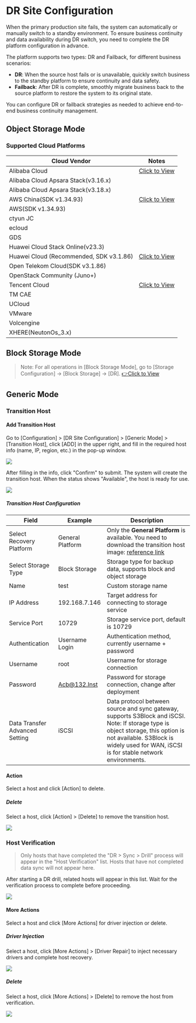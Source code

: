 # **DR Site Configuration**

When the primary production site fails, the system can automatically or manually switch to a standby environment. To ensure business continuity and data availability during DR switch, you need to complete the DR platform configuration in advance.

The platform supports two types: DR and Failback, for different business scenarios:

* **DR**: When the source host fails or is unavailable, quickly switch business to the standby platform to ensure continuity and data safety.
* **Failback**: After DR is complete, smoothly migrate business back to the source platform to restore the system to its original state.

You can configure DR or failback strategies as needed to achieve end-to-end business continuity management.

## **Object Storage Mode**

### **Supported Cloud Platforms**

| Cloud Vendor                                 | Notes   |
|----------------------------------------------|---------|
| Alibaba Cloud                               |[Click to View](../dr-site-configuration-obs/alibaba.md)         |
| Alibaba Cloud Apsara Stack(v3.16.x)         |         |
| Alibaba Cloud Apsara Stack(v3.18.x)         |         |
| AWS China(SDK v1.34.93)                     |[Click to View](../dr-site-configuration-obs/aws.md)         |
| AWS(SDK v1.34.93)                           |         |
| ctyun JC                                    |         |
| ecloud                                      |         |
| GDS                                         |         |
| Huawei Cloud Stack Online(v23.3)            |         |
| Huawei Cloud (Recommended, SDK v3.1.86)     |[Click to View](../dr-site-configuration-obs/huawei.md)         |
| Open Telekom Cloud(SDK v3.1.86)             |         |
| OpenStack Community (Juno+)                 |         |
| Tencent Cloud                               |[Click to View](../dr-site-configuration-obs/tengxun.md)         |
| TM CAE                                      |         |
| UCloud                                      |         |
| VMware                                      |         |
| Volcengine                                  |         |
| XHERE(NeutonOs_3.x)                         |         |

## **Block Storage Mode**

> Note: For all operations in [Block Storage Mode], go to [Storage Configuration] -> [Block Storage] -> [DR].
> [👉Click to View](../configuration/storage-configuration.md#block-storage)

## **Generic Mode**

### **Transition Host**

#### **Add Transition Host**

Go to [Configuration] > [DR Site Configuration] > [Generic Mode] > [Transition Host], click [ADD] in the upper right, and fill in the required host info (name, IP, region, etc.) in the pop-up window.

![](./images/drsiteconfiguration-genericmode-1.png)

After filling in the info, click "Confirm" to submit. The system will create the transition host. When the status shows "Available", the host is ready for use.

![](./images/drsiteconfiguration-genericmode-2.png)

##### **Transition Host Configuration**

| Field                        | Example         | Description                                                                                                                     |
|------------------------------|----------------|---------------------------------------------------------------------------------------------------------------------------------|
| Select Recovery Platform     | General Platform | Only the **General Platform** is available. You need to download the transition host image: [reference link](https://docs.oneprocloud.com/userguide/poc/agent-pre-settings.html) |
| Select Storage Type          | Block Storage   | Storage type for backup data, supports block and object storage                            |
| Name                         | test            | Custom storage name                                                                       |
| IP Address                   | 192.168.7.146   | Target address for connecting to storage service                                           |
| Service Port                 | 10729           | Storage service port, default is 10729                                                    |
| Authentication               | Username Login  | Authentication method, currently username + password                                      |
| Username                     | root            | Username for storage connection                                                           |
| Password                     | Acb@132.Inst    | Password for storage connection, change after deployment                                  |
| Data Transfer Advanced Setting| iSCSI           | Data protocol between source and sync gateway, supports S3Block and iSCSI. Note: If storage type is object storage, this option is not available. S3Block is widely used for WAN, iSCSI is for stable network environments. |

#### **Action**

Select a host and click [Action] to delete.

##### **Delete**

Select a host, click [Action] > [Delete] to remove the transition host.

![](./images/drsiteconfiguration-genericmode-3.png)

### **Host Verification**

> Only hosts that have completed the "DR > Sync > Drill" process will appear in the "Host Verification" list. Hosts that have not completed data sync will not appear here.

After starting a DR drill, related hosts will appear in this list. Wait for the verification process to complete before proceeding.

![](./images/drsiteconfiguration-genericmode-4.png)

#### **More Actions**

Select a host and click [More Actions] for driver injection or delete.

##### **Driver Injection**

Select a host, click [More Actions] > [Driver Repair] to inject necessary drivers and complete host recovery.

![](./images/drsiteconfiguration-genericmode-5.png)

##### **Delete**

Select a host, click [More Actions] > [Delete] to remove the host from verification.

![](./images/drsiteconfiguration-genericmode-6.png)

